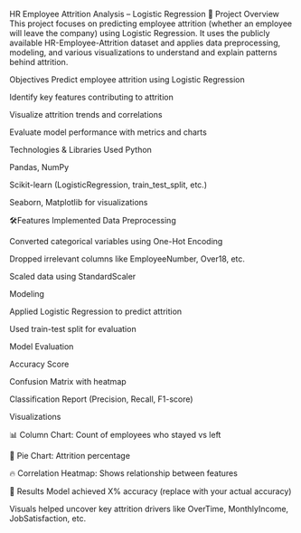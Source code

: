 HR Employee Attrition Analysis – Logistic Regression
📁 Project Overview
This project focuses on predicting employee attrition (whether an employee will leave the company) using Logistic Regression. It uses the publicly available HR-Employee-Attrition dataset and applies data preprocessing, modeling, and various visualizations to understand and explain patterns behind attrition.

Objectives
Predict employee attrition using Logistic Regression

Identify key features contributing to attrition

Visualize attrition trends and correlations

Evaluate model performance with metrics and charts

 Technologies & Libraries Used
Python

Pandas, NumPy

Scikit-learn (LogisticRegression, train_test_split, etc.)

Seaborn, Matplotlib for visualizations

🛠Features Implemented
Data Preprocessing

Converted categorical variables using One-Hot Encoding

Dropped irrelevant columns like EmployeeNumber, Over18, etc.

Scaled data using StandardScaler

Modeling

Applied Logistic Regression to predict attrition

Used train-test split for evaluation

Model Evaluation

Accuracy Score

Confusion Matrix with heatmap

Classification Report (Precision, Recall, F1-score)

Visualizations

📊 Column Chart: Count of employees who stayed vs left

🥧 Pie Chart: Attrition percentage

🔥 Correlation Heatmap: Shows relationship between features

📌 Results
Model achieved X% accuracy (replace with your actual accuracy)

Visuals helped uncover key attrition drivers like OverTime, MonthlyIncome, JobSatisfaction, etc.
